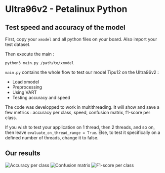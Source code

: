 # Ultra96v2 - Petalinux Python

## Test speed and accuracy of the model

First, copy your ```xmodel``` and all python files on your board. Also import your test dataset.

Then execute the main :
```
python3 main.py /path/to/xmodel
```

```main.py``` contains the whole flow to test our model Tipu12 on the Ultra96v2 :
- Load xmodel
- Preprocessing
- Using VART
- Testing accuracy and speed


The code was developped to work in multithreading. It will show and save a few metrics : accuracy per class, speed, confusion matrix, f1-score per class.

If you wish to test your application on 1 thread, then 2 threads, and so on, then leave ```evaluate_on_thread_range = True```. Else, to test it specifically on a defined number of threads, change it to false.


## Our results

![Accuracy per class](./results/accuracy_per_class_Ultra96v2_Petalinux_Python_1_thread.png "Accuracy per class")
![Confusion matrix](./results/confusion_matrix_Ultra96v2_Petalinux_Python_1_thread.png "Confusion matrix")
![F1-score per class](./results/f1_score_per_class_Ultra96v2_Petalinux_Python_1_thread.png" "F1-score per class")

